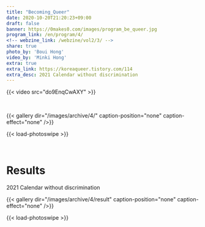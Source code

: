 ```yaml
---
title: "Becoming_Queer"
date: 2020-10-20T21:20:23+09:00
draft: false
banner: https://0makes0.com/images/program_be_queer.jpg
program_link: /en/program/4/
<!-- webzine_link: /webzine/vol2/3/ -->
share: true
photo_by: 'Boui Hong'
video_by: 'Minki Hong'
extra: true
extra_link: https://koreaqueer.tistory.com/114
extra_desc: 2021 Calendar without discrimination
---
```


{{< video src="do9EnqCwAXY" >}}

<br/>

{{< gallery dir="/images/archive/4/" caption-position="none" caption-effect="none" />}}

{{< load-photoswipe >}}

<br/>

# Results

2021 Calendar without discrimination

{{< gallery dir="/images/archive/4/result" caption-position="none" caption-effect="none" />}}

{{< load-photoswipe >}}
